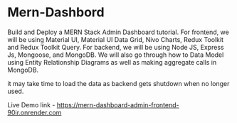 # Mern-Dashbord

Build and Deploy a MERN Stack Admin Dashboard tutorial. For frontend, we will be using Material UI, Material UI Data Grid, Nivo Charts, Redux Toolkit and Redux Toolkit Query. For backend, we will be using Node JS, Express Js, Mongoose, and MongoDB. We will also go through how to Data Model using Entity Relationship Diagrams as well as making aggregate calls in MongoDB.


it may take time to load the data as backend gets shutdown when no longer used.

Live Demo link - https://mern-dashboard-admin-frontend-90ir.onrender.com

